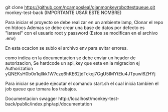 
git clone https://github.com/ncamposleal/gianmonkeyrobottestqueue.git monkey-test-back
(IMPORTANTE USAR ESTE NOMBRE)

Para iniciar el proyecto se debe realizar en un ambiente lamp, Clonar el repo en htdocs 
Ademas se debe crear una base de datos por defecto es "laravel" con el usuario root y password (Estos se modifican en el archivo .env)

En esta ocacion se subio el archivo env para evitar errores. 

como indica en la documentacion se debe enviar un header de autorizacion, Se hardcode un api_key que esta en la migracion 
ej Authorization yQNEKsH0b0x1qllkk1W7czq6hKE62jdTckqj7GgU5IMYtElu4JTpuwl6ZHYj

Para iniciar se puede ejecutar el comando start.sh el cual inicia tambien el job queue que tomara los trabajos.

Documentacion swagger 
http://localhost/monkey-test-back/public/index.php/api/documentation
